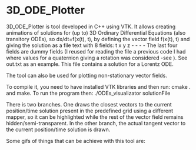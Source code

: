 # 3D_ODE_Plotter

3D_ODE_Plotter is tool developed in C++ using VTK. It allows creating animations of solutions for (up to) 3D Ordinary Differential Equations (also transitory ODEs), so dx/dt=f(x(t), t), by defining the vector field f(x(t), t) and giving the solution as a file text with 8 fields:
t x y z - - - -   The last four fields are dummy fields (I reused for reading the file a previous code I had where values for a quaternion giving a rotation was considered -see ). See out.txt as an example. This file contains a solution for a Lorentz ODE.

The tool can also be used for plotting non-stationary vector fields.

To compile it, you need to have installed VTK libraries and then run: cmake .   and make. To run the program then: ./ODEs_visualizator solutionFile

There is two branches. One draws the closest vectors to the current position/time solution present in the predefined grid using a different mapper, so it can be highlighted while the rest of the vector field remains hidden/semi-transparent. In the other branch, the actual tangent vector to the current position/time solution is drawn.

Some gifs of things that can be achieve with this tool are:

